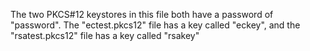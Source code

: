 The two PKCS#12 keystores in this file both have a password of "password".
The "ectest.pkcs12" file has a key called "eckey", and the "rsatest.pkcs12"
file has a key called "rsakey"
